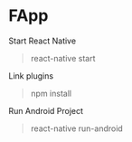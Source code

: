 # FApp

Start React Native
>react-native start

Link plugins
>npm install

Run Android Project
>react-native run-android

